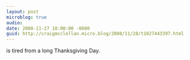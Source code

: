 ```yaml
---
layout: post
microblog: true
audio: 
date: 2008-11-27 18:00:00 -0600
guid: http://craigmcclellan.micro.blog/2008/11/28/t1027443397.html
---
```

is tired from a long Thanksgiving Day.
